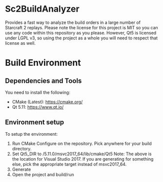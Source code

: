 # Sc2BuildAnalyzer
Provides a fast way to analyze the build orders in a large number of Starcraft 2 replays.
Please note the license for this project is MIT so you can use any code within this repository as you please.
However, Qt5 is licensed under LGPL v3, so using the project as a whole you will need to respect that license as well.

# Build Environment
## Dependencies and Tools
You need to install the following:
* CMake (Latest): https://cmake.org/
* Qt 5.11: https://www.qt.io/

## Environment setup
To setup the environment:
1) Run CMake Configure on the repository.  Pick anywhere for your build directory.
2) Set Qt5_DIR to <YourQtInstallLocation>/5.11.0/msvc2017_64/lib/cmake/Qt5
	Note: The above is the location for Visual Studio 2017.  If you are generating for something else, pick the appropriate target instead of msvc2017_64.
3) Generate
4) Open the project and build/run
